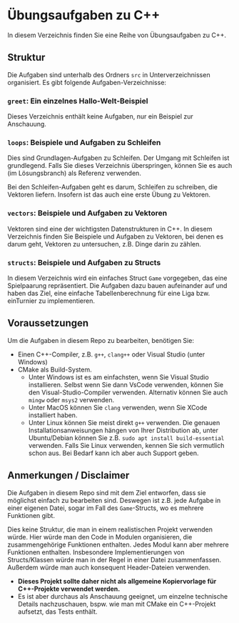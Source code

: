 # Übungsaufgaben zu C++

In diesem Verzeichnis finden Sie eine Reihe von Übungsaufgaben zu C++.

## Struktur

Die Aufgaben sind unterhalb des Ordners `src` in Unterverzeichnissen organisiert.
Es gibt folgende Aufgaben-Verzeichnisse:

### `greet`: Ein einzelnes Hallo-Welt-Beispiel

Dieses Verzeichnis enthält keine Aufgaben, nur ein Beispiel zur Anschauung.

### `loops`: Beispiele und Aufgaben zu Schleifen

Dies sind Grundlagen-Aufgaben zu Schleifen.
Der Umgang mit Schleifen ist grundlegend.
Falls Sie dieses Verzeichnis überspringen,
können Sie es auch (im Lösungsbranch) als Referenz verwenden.

Bei den Schleifen-Aufgaben geht es darum, Schleifen zu schreiben, die Vektoren liefern.
Insofern ist das auch eine erste Übung zu Vektoren.

### `vectors`: Beispiele und Aufgaben zu Vektoren

Vektoren sind eine der wichtigsten Datenstrukturen in C++.
In diesem Verzeichnis finden Sie Beispiele und Aufgaben zu Vektoren,
bei denen es darum geht, Vektoren zu untersuchen, z.B. Dinge darin zu zählen.

### `structs`: Beispiele und Aufgaben zu Structs

In diesem Verzeichnis wird ein einfaches Struct `Game` vorgegeben,
das eine Spielpaarung repräsentiert.
Die Aufgaben dazu bauen aufeinander auf und haben das Ziel,
eine einfache Tabellenberechnung für eine Liga bzw. einTurnier zu implementieren.

## Voraussetzungen

Um die Aufgaben in diesem Repo zu bearbeiten, benötigen Sie:

* Einen C++-Compiler, z.B. `g++`, `clang++` oder Visual Studio (unter Windows)
* CMake als Build-System.
  * Unter Windows ist es am einfachsten, wenn Sie Visual Studio installieren.
    Selbst wenn Sie dann VsCode verwenden, können Sie den Visual-Studio-Compiler verwenden.
    Alternativ können Sie auch `mingw` oder `msys2` verwenden.
  * Unter MacOS können Sie `clang` verwenden, wenn Sie XCode installiert haben.
  * Unter Linux können Sie meist direkt `g++` verwenden.
    Die genauen Installationsanweisungen hängen von Ihrer Distribution ab,
    unter Ubuntu/Debian können Sie z.B. `sudo apt install build-essential` verwenden.
    Falls Sie Linux verwenden, kennen Sie sich vermutlich schon aus.
    Bei Bedarf kann ich aber auch Support geben.

## Anmerkungen / Disclaimer

Die Aufgaben in diesem Repo sind mit dem Ziel entworfen,
dass sie möglichst einfach zu bearbeiten sind.
Deswegen ist z.B. jede Aufgabe in einer eigenen Datei,
sogar im Fall des `Game`-Structs, wo es mehrere Funktionen gibt.

Dies keine Struktur, die man in einem realistischen Projekt verwenden würde.
Hier würde man den Code in Modulen organisieren, die zusammengehörige Funktionen enthalten.
Jedes Modul kann aber mehrere Funktionen enthalten.
Insbesondere Implementierungen von Structs/Klassen würde man in der Regel in einer Datei zusammenfassen.
Außerdem würde man auch konsequent Header-Dateien verwenden.

* **Dieses Projekt sollte daher nicht als allgemeine Kopiervorlage für C++-Projekte verwendet werden.**
* Es ist aber durchaus als Anschauung geeignet, um einzelne technische Details nachzuschauen,
  bspw. wie man mit CMake ein C++-Projekt aufsetzt, das Tests enthält.
